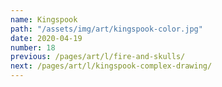 ```yaml
---
name: Kingspook
path: "/assets/img/art/kingspook-color.jpg"
date: 2020-04-19
number: 18
previous: /pages/art/l/fire-and-skulls/
next: /pages/art/l/kingspook-complex-drawing/
---
```

